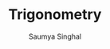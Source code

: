 ---
title: Trigonometry
description: Trigonometry!
type: course
author: Saumya Singhal
thumbnail: "/img/trigonometry.jpg"
index: 4

---